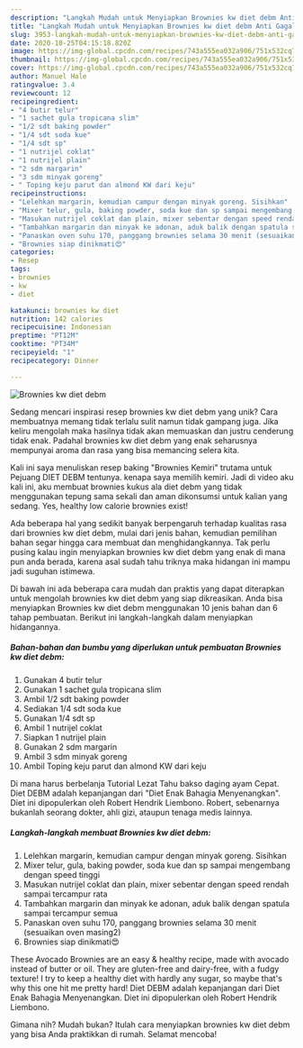 ```yaml
---
description: "Langkah Mudah untuk Menyiapkan Brownies kw diet debm Anti Gagal"
title: "Langkah Mudah untuk Menyiapkan Brownies kw diet debm Anti Gagal"
slug: 3953-langkah-mudah-untuk-menyiapkan-brownies-kw-diet-debm-anti-gagal
date: 2020-10-25T04:15:18.820Z
image: https://img-global.cpcdn.com/recipes/743a555ea032a906/751x532cq70/brownies-kw-diet-debm-foto-resep-utama.jpg
thumbnail: https://img-global.cpcdn.com/recipes/743a555ea032a906/751x532cq70/brownies-kw-diet-debm-foto-resep-utama.jpg
cover: https://img-global.cpcdn.com/recipes/743a555ea032a906/751x532cq70/brownies-kw-diet-debm-foto-resep-utama.jpg
author: Manuel Hale
ratingvalue: 3.4
reviewcount: 12
recipeingredient:
- "4 butir telur"
- "1 sachet gula tropicana slim"
- "1/2 sdt baking powder"
- "1/4 sdt soda kue"
- "1/4 sdt sp"
- "1 nutrijel coklat"
- "1 nutrijel plain"
- "2 sdm margarin"
- "3 sdm minyak goreng"
- " Toping keju parut dan almond KW dari keju"
recipeinstructions:
- "Lelehkan margarin, kemudian campur dengan minyak goreng. Sisihkan"
- "Mixer telur, gula, baking powder, soda kue dan sp sampai mengembang dengan speed tinggi"
- "Masukan nutrijel coklat dan plain, mixer sebentar dengan speed rendah sampai tercampur rata"
- "Tambahkan margarin dan minyak ke adonan, aduk balik dengan spatula sampai tercampur semua"
- "Panaskan oven suhu 170, panggang brownies selama 30 menit (sesuaikan oven masing2)"
- "Brownies siap dinikmati😍"
categories:
- Resep
tags:
- brownies
- kw
- diet

katakunci: brownies kw diet 
nutrition: 142 calories
recipecuisine: Indonesian
preptime: "PT12M"
cooktime: "PT34M"
recipeyield: "1"
recipecategory: Dinner

---
```



![Brownies kw diet debm](https://img-global.cpcdn.com/recipes/743a555ea032a906/751x532cq70/brownies-kw-diet-debm-foto-resep-utama.jpg)

Sedang mencari inspirasi resep brownies kw diet debm yang unik? Cara membuatnya memang tidak terlalu sulit namun tidak gampang juga. Jika keliru mengolah maka hasilnya tidak akan memuaskan dan justru cenderung tidak enak. Padahal brownies kw diet debm yang enak seharusnya mempunyai aroma dan rasa yang bisa memancing selera kita.

Kali ini saya menuliskan resep baking &#34;Brownies Kemiri&#34; trutama untuk Pejuang DIET DEBM tentunya. kenapa saya memilih kemiri. Jadi di video aku kali ini, aku membuat brownies kukus ala diet debm yang tidak menggunakan tepung sama sekali dan aman dikonsumsi untuk kalian yang sedang. Yes, healthy low calorie brownies exist!

Ada beberapa hal yang sedikit banyak berpengaruh terhadap kualitas rasa dari brownies kw diet debm, mulai dari jenis bahan, kemudian pemilihan bahan segar hingga cara membuat dan menghidangkannya. Tak perlu pusing kalau ingin menyiapkan brownies kw diet debm yang enak di mana pun anda berada, karena asal sudah tahu triknya maka hidangan ini mampu jadi suguhan istimewa.


Di bawah ini ada beberapa cara mudah dan praktis yang dapat diterapkan untuk mengolah brownies kw diet debm yang siap dikreasikan. Anda bisa menyiapkan Brownies kw diet debm menggunakan 10 jenis bahan dan 6 tahap pembuatan. Berikut ini langkah-langkah dalam menyiapkan hidangannya.

<!--inarticleads1-->

##### Bahan-bahan dan bumbu yang diperlukan untuk pembuatan Brownies kw diet debm:

1. Gunakan 4 butir telur
1. Gunakan 1 sachet gula tropicana slim
1. Ambil 1/2 sdt baking powder
1. Sediakan 1/4 sdt soda kue
1. Gunakan 1/4 sdt sp
1. Ambil 1 nutrijel coklat
1. Siapkan 1 nutrijel plain
1. Gunakan 2 sdm margarin
1. Ambil 3 sdm minyak goreng
1. Ambil  Toping keju parut dan almond KW dari keju


Di mana harus berbelanja Tutorial Lezat Tahu bakso daging ayam Cepat. Diet DEBM adalah kepanjangan dari &#34;Diet Enak Bahagia Menyenangkan&#34;. Diet ini dipopulerkan oleh Robert Hendrik Liembono. Robert, sebenarnya bukanlah seorang dokter, ahli gizi, ataupun tenaga medis lainnya. 

<!--inarticleads2-->

##### Langkah-langkah membuat Brownies kw diet debm:

1. Lelehkan margarin, kemudian campur dengan minyak goreng. Sisihkan
1. Mixer telur, gula, baking powder, soda kue dan sp sampai mengembang dengan speed tinggi
1. Masukan nutrijel coklat dan plain, mixer sebentar dengan speed rendah sampai tercampur rata
1. Tambahkan margarin dan minyak ke adonan, aduk balik dengan spatula sampai tercampur semua
1. Panaskan oven suhu 170, panggang brownies selama 30 menit (sesuaikan oven masing2)
1. Brownies siap dinikmati😍


These Avocado Brownies are an easy &amp; healthy recipe, made with avocado instead of butter or oil. They are gluten-free and dairy-free, with a fudgy texture! I try to keep a healthy diet with hardly any sugar, so maybe that&#39;s why this one hit me pretty hard! Diet DEBM adalah kepanjangan dari Diet Enak Bahagia Menyenangkan. Diet ini dipopulerkan oleh Robert Hendrik Liembono. 

Gimana nih? Mudah bukan? Itulah cara menyiapkan brownies kw diet debm yang bisa Anda praktikkan di rumah. Selamat mencoba!
